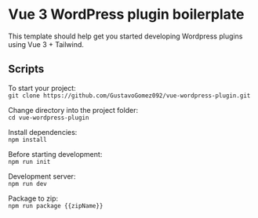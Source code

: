 # Vue 3 WordPress plugin boilerplate

This template should help get you started developing Wordpress plugins using Vue 3 + Tailwind.

## Scripts

To start your project:<br/>
```git clone https://github.com/GustavoGomez092/vue-wordpress-plugin.git```

Change directory into the project folder:<br/>
```cd vue-wordpress-plugin```

Install dependencies:<br/>
```npm install```

Before starting development:<br/>
```npm run init```

Development server:<br/>
```npm run dev```

Package to zip:<br/>
```npm run package {{zipName}}```
